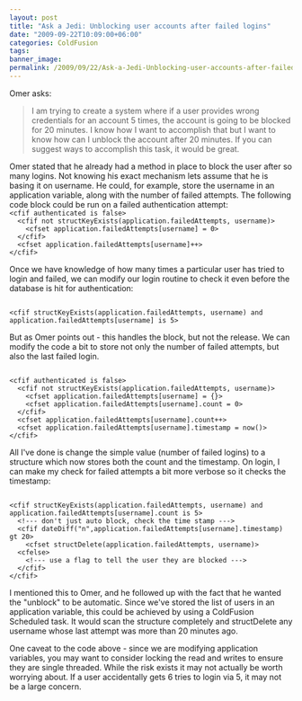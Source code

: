 ```yaml
---
layout: post
title: "Ask a Jedi: Unblocking user accounts after failed logins"
date: "2009-09-22T10:09:00+06:00"
categories: ColdFusion 
tags: 
banner_image: 
permalink: /2009/09/22/Ask-a-Jedi-Unblocking-user-accounts-after-failed-logins
---
```


Omer asks:

<blockquote>
I am trying to create a system where if a user provides wrong credentials for an account 5 times, the account is going to be blocked for 20 minutes. I know how I want to accomplish that but I want to know how can I unblock the account after 20 minutes. If you can suggest ways to accomplish this task, it would be great.
</blockquote>
<!--more-->
Omer stated that he already had a method in place to block the user after so many logins. Not knowing his exact mechanism lets assume that he is basing it on username. He could, for example, store the username in an application variable, along with the number of failed attempts. The following code block could be run on a failed authentication attempt:

<code>
&lt;cfif authenticated is false&gt;
  &lt;cfif not structKeyExists(application.failedAttempts, username)&gt;
    &lt;cfset application.failedAttempts[username] = 0&gt;
  &lt;/cfif&gt;
  &lt;cfset application.failedAttempts[username]++&gt;
&lt;/cfif&gt;
</code>

Once we have knowledge of how many times a particular user has tried to login and failed, we can modify our login routine to check it even before the database is hit for authentication:

<code>
&lt;cfif structKeyExists(application.failedAttempts, username) and application.failedAttempts[username] is 5&gt;
</code>

But as Omer points out - this handles the block, but not the release. We can modify the code a bit to store not only the number of failed attempts, but also the last failed login.

<code>
&lt;cfif authenticated is false&gt;
  &lt;cfif not structKeyExists(application.failedAttempts, username)&gt;
    &lt;cfset application.failedAttempts[username] = {}&gt;
    &lt;cfset application.failedAttempts[username].count = 0&gt;
  &lt;/cfif&gt;
  &lt;cfset application.failedAttempts[username].count++&gt;
  &lt;cfset application.failedAttempts[username].timestamp = now()&gt;
&lt;/cfif&gt;
</code>

All I've done is change the simple value (number of failed logins) to a structure which now stores both the count and the timestamp. On login, I can make my check for failed attempts a bit more verbose so it checks the timestamp:

<code>
&lt;cfif structKeyExists(application.failedAttempts, username) and application.failedAttempts[username].count is 5&gt;
  &lt;!--- don't just auto block, check the time stamp ---&gt;
  &lt;cfif dateDiff("n",application.failedAttempts[username].timestamp) gt 20&gt;
    &lt;cfset structDelete(application.failedAttempts, username)&gt;
  &lt;cfelse&gt;
    &lt;!--- use a flag to tell the user they are blocked ---&gt;
  &lt;/cfif&gt;
&lt;/cfif&gt;
</code>

I mentioned this to Omer, and he followed up with the fact that he wanted the "unblock" to be automatic. Since we've stored the list of users in an application variable, this could be achieved by using a ColdFusion Scheduled task. It would scan the structure completely and structDelete any username whose last attempt was more than 20 minutes ago.

One caveat to the code above - since we are modifying application variables, you may want to consider locking the read and writes to ensure they are single threaded. While the risk exists it may not actually be worth worrying about. If a user accidentally gets 6 tries to login via 5, it may not be a large concern.